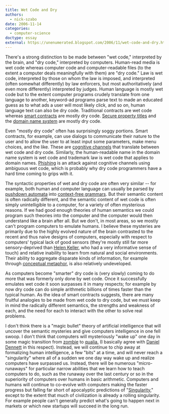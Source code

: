 ```yaml
---
title: Wet Code and Dry
authors:
  - nick-szabo
date: 2006-11-14
categories:
  - computer-science
doctype: essay
external: https://unenumerated.blogspot.com/2006/11/wet-code-and-dry.html
---
```


There's a strong distinction to be made between "wet code," interpreted by the brain, and "dry code," interpreted by computers. Human-read media is wet code whereas computer code and computer-readable files (to the extent a computer deals meaningfully with them) are "dry code." Law is wet code, interpreted by those on whom the law is imposed, and interpreted (often somewhat differently) by law enforcers, but most authoritatively (and even more differently) interpreted by judges. Human language is mostly wet code but to the extent computer programs crudely translate from one language to another, keyword-ad programs parse text to made an educated guess as to what ads a user will most likely click, and so on, human language text can also be dry code. Traditional contracts are wet code whereas [smart contracts](/library/formalizing-sercuring-relationships/) are mostly dry code. [Secure property titles](/library/secure-property-titles/) and the [domain name system](http://en.wikipedia.org/wiki/DNS) are mostly dry code.

Even "mostly dry code" often has surprisingly soggy portions. Smart contracts, for example, can use dialogs to communicate their nature to the user and to allow the user to at least input some parameters, make menu choices, and the like. These are [cognitive channels](http://www.truststc.org/pubs/132/Annarita_Giani_Berkeley.ppt) that translate between wet code and dry code. Similarly, the human-readable name in the domain name system is wet code and trademark law is wet code that applies to domain names. [Phishing](http://en.wikipedia.org/wiki/Phishing) is an attack against cognitive channels using ambiguous wet code, which is probably why dry code programmers have a hard time coming to grips with it.

The syntactic properties of wet and dry code are often very similar -- for example, both human and computer language can usually be parsed by [pushdown automata](http://en.wikipedia.org/wiki/Pushdown_automata) into [context-free grammars](http://en.wikipedia.org/wiki/Context-free_grammar). But their semantic content is often radically different, and the semantic content of wet code is often simply unintelligible to a computer, for a variety of often mysterious reasons. If we had good enough theories of human semantics we could program such theories into the computer and the computer would then understand like a brain after all. But we don't, in most areas, so we mostly can't program computers to emulate humans. I believe these mysteries are primarily due to the highly evolved nature of the brain contrasted to the recent and thus naive designs of computers, especially with respect to computers' typical lack of good sensors (they're mostly still far more sensory-deprived than [Helen Keller](http://en.wikipedia.org/wiki/Helen_Keller), who had a very informative sense of touch) and relative inability to learn from natural and social environments. Their ability to aggregate disparate kinds of information, for example through [conceptual metaphor](http://en.wikipedia.org/wiki/Conceptual_metaphor), is also relatively undeveloped.

As computers become "smarter" dry code is (very slowly) coming to do more that was formerly only done by wet code. Once it successfully emulates wet code it soon surpasses it in many respects; for example by now dry code can do simple arithmetic billions of times faster than the typical human. As the idea of smart contracts suggests, there are many fruitful analogies to be made from wet code to dry code, but we must keep in mind the radically different semantics, the strengths and weakness of each, and the need for each to interact with the other to solve real problems.

I don't think there is a "magic bullet" theory of artificial intelligence that will uncover the semantic mysteries and give computers intelligence in one fell swoop. I don't think that computers will mysteriously "wake up" one day in some magic transition from [zombie](http://en.wikipedia.org/wiki/Philosophical_zombie) to [qualia.](http://en.wikipedia.org/wiki/Qualia) (I basically agree with [Daniel Dennett](http://en.wikipedia.org/wiki/Daniel_Dennett) in this respect). Instead, we will continue to chip away at formalizing human intelligence, a few "bits" at a time, and will never reach a "singularity" where all of a sudden we one day way wake up and realize computers have surpassed us. Instead, there will be numerous "micro-runaways" for particular narrow abilities that we learn how to teach computers to do, such as the runaway over the last century or so in the superiority of computers over humans in basic arithmetic. Computers and humans will continue to co-evolve with computers making the faster progress but falling far short of apocalyptic predictions of "[Singularity](http://en.wikipedia.org/wiki/Technological_singularity)," except to the extent that much of civilization is already a rolling singularity. For example people can't generally predict what's going to happen next in markets or which new startups will succeed in the long run.
